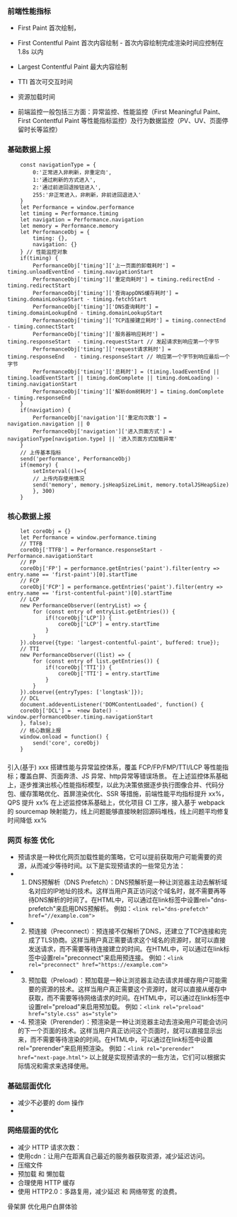 ### 前端性能指标
 - First Paint   首次绘制，
 - First Contentful Paint 首次内容绘制 - 首次内容绘制完成渲染时间应控制在 1.8s 以内
 - Largest Contentful Paint 最大内容绘制 
 - TTI 首次可交互时间
 - 资源加载时间

  - 前端监控一般包括三方面：异常监控、性能监控（First Meaningful Paint、First Contentful Paint 等性能指标监控）及行为数据监控（PV、UV、页面停留时长等监控）
 
### 基础数据上报
        const navigationType = {
            0:'正常进入非刷新，非重定向',
            1:'通过刷新的方式进入',
            2:'通过前进回退按钮进入',
            255:'非正常进入，非刷新，非前进回退进入'
        }
        let Performance = window.performance
        let timing = Performance.timing
        let navigation = Performance.navigation
        let memory = Performance.memory
        let PerformanceObj = {
            timing: {},
            navigation: {}
        } // 性能监控对象
        if(timing) {
            PerformanceObj['timing']['上一页面的卸载耗时'] = timing.unloadEventEnd - timing.navigationStart
            PerformanceObj['timing']['重定向耗时'] = timing.redirectEnd - timing.redirectStart
            PerformanceObj['timing']['查询appDNS缓存耗时'] = timing.domainLookupStart - timing.fetchStart
            PerformanceObj['timing']['DNS查询耗时'] = timing.domainLookupEnd - timing.domainLookupStart
            PerformanceObj['timing']['TCP连接建立耗时'] = timing.connectEnd - timing.connectStart
            PerformanceObj['timing']['服务器响应耗时'] = timing.responseStart  - timing.requestStart // 发起请求到响应第一个字节
            PerformanceObj['timing']['request请求耗时'] = timing.responseEnd   - timing.responseStart // 响应第一个字节到响应最后一个字节
            PerformanceObj['timing']['总耗时'] = (timing.loadEventEnd || timing.loadEventStart || timing.domComplete || timing.domLoading) - timing.navigationStart
            PerformanceObj['timing']['解析dom树耗时'] = timing.domComplete  - timing.responseEnd
        }
        if(navigation) {
            PerformanceObj['navigation']['重定向次数'] = navigation.navigation || 0
            PerformanceObj['navigation']['进入页面方式'] = navigationType[navigation.type] || '进入页面方式加载异常'
        }
        // 上传基本指标
        send('performance', PerformanceObj)
        if(memory) {
            setInterval(()=>{
            // 上传内存使用情况
            send('memory', memory.jsHeapSizeLimit, memory.totalJSHeapSize)
            }, 300)
        }

### 核心数据上报
        let coreObj = {}
        let Performance = window.performance.timing
        // TTFB
        coreObj['TTFB'] = Performance.responseStart - Performance.navigationStart
        // FP
        coreObj['FP'] = performance.getEntries('paint').filter(entry => entry.name == 'first-paint')[0].startTime
        // FCP
        coreObj['FCP'] = performance.getEntries('paint').filter(entry => entry.name == 'first-contentful-paint')[0].startTime
        // LCP
        new PerformanceObserver((entryList) => { 
            for (const entry of entryList.getEntries()) { 
                if(!coreObj['LCP']) {
                    coreObj['LCP'] = entry.startTime
                }
            } 
        }).observe({type: 'largest-contentful-paint', buffered: true});
        // TTI
        new PerformanceObserver((list) => { 
            for (const entry of list.getEntries()) { 
                if(!coreObj['TTI']) {
                    coreObj['TTI'] = entry.startTime
                }  
            } 
        }).observe({entryTypes: ['longtask']});
        // DCL
        document.addeventListener('DOMContentLoaded', function() { 
        coreObj['DCL'] =  +new Date() - window.performanceObser.timing.navigationStart 
        }, false);
        // 核心数据上报
        window.onload = function() {
            send('core', coreObj)
        }
### 
引入(基于) xxx 搭建性能与异常监控体系，覆盖 FCP/FP/FMP/TTI/LCP 等性能指标；覆盖白屏、页面奔溃、JS 异常、http异常等错误场景。
在上述监控体系基础上，逐步推演出核心性能指标模型，以此为决策依据逐步执行图像合并、代码分包、缓存策略优化、首屏渲染优化、SSR 等措施，前端性能平均指标提升 xx%，QPS 提升 xx%
在上述监控体系基础上，优化项目 CI 工序，接入基于 webpack 的 sourcemap 映射能力，线上问题能够直接映射回源码堆栈，线上问题平均修复时间降低 xx%

### 网页 标签 优化
- 预请求是一种优化网页加载性能的策略，它可以提前获取用户可能需要的资源，从而减少等待时间。以下是实现预请求的一些常见方法：
- 1. DNS预解析（DNS Prefetch）：DNS预解析是一种让浏览器主动去解析域名对应的IP地址的技术。这样当用户真正访问这个域名时，就不需要再等待DNS解析的时间了。在HTML中，可以通过在link标签中设置rel="dns-prefetch"来启用DNS预解析。
   例如：`<link rel="dns-prefetch" href="//example.com">`
- 2. 预连接（Preconnect）：预连接不仅解析了DNS，还建立了TCP连接和完成了TLS协商。这样当用户真正需要请求这个域名的资源时，就可以直接发送请求，而不需要等待连接建立的时间。在HTML中，可以通过在link标签中设置rel="preconnect"来启用预连接。
   例如：`<link rel="preconnect" href="https://example.com">`
- 3. 预加载（Preload）：预加载是一种让浏览器主动去请求并缓存用户可能需要的资源的技术。这样当用户真正需要这个资源时，就可以直接从缓存中获取，而不需要等待网络请求的时间。在HTML中，可以通过在link标签中设置rel="preload"来启用预加载。
   例如：`<link rel="preload" href="style.css" as="style">`
- -4. 预渲染（Prerender）：预渲染是一种让浏览器主动去渲染用户可能会访问的下一个页面的技术。这样当用户真正访问这个页面时，就可以直接显示出来，而不需要等待渲染的时间。在HTML中，可以通过在link标签中设置rel="prerender"来启用预渲染。
   例如：`<link rel="prerender" href="next-page.html">`
以上就是实现预请求的一些方法，它们可以根据实际情况和需求来选择使用。

### 基础层面优化
 - 减少不必要的 dom 操作
 - 
### 网络层面的优化
 - 减少 HTTP 请求次数：
 - 使用cdn：让用户在距离自己最近的服务器获取资源，减少延迟访问。
 - 压缩文件
 - 预加载 和 懒加载
 - 合理使用 HTTP 缓存
 - 使用 HTTP2.0：多路复用，减少延迟 和 网络带宽 的浪费。

骨架屏 优化用户白屏体验
